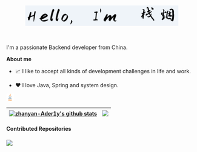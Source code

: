 <p align="center"><img width="80%" alt="Hello, I'm Anurag" src="./assets/Hello.png" /></a></p>

<br />

I'm a passionate Backend developer from China.

**About me**

- 📈 I like to accept all kinds of development challenges in life and work.

- ❤️ I love Java, Spring and system design.

<code><img height="20" alt="javascript" src="https://raw.githubusercontent.com/github/explore/80688e429a7d4ef2fca1e82350fe8e3517d3494d/topics/java/java.png"></code>

| <a href="https://github.com/binarywang/WxJava"><img align="center" src="https://github-readme-stats.vercel.app/api?username=zhanyan-Ader1y&show_icons=true&include_all_commits=true&theme=onedark&hide_border=true" alt="zhanyan-Ader1y's github stats" /></a> | <a href="https://github.com/binarywang/WxJava"><img align="center" src="https://github-readme-stats.vercel.app/api/top-langs/?username=zhanyan-Ader1y&layout=compact&theme=onedark&hide_border=true" /></a> |
| ------------- | ------------- |

#### Contributed Repositories


<a href="https://github.com/binarywang/WxJava">
  <img align="center" src="https://github-readme-stats.vercel.app/api/pin/?username=zhanyan-Ader1y&repo=WxJava&theme=onedark" />
</a>
